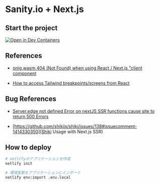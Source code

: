 # Sanity.io + Next.js

## Start the project
[![Open in Dev Containers](https://img.shields.io/static/v1?label=Dev%20Containers&message=Open&color=blue&logo=visualstudiocode)](https://vscode.dev/redirect?url=vscode://ms-vscode-remote.remote-containers/cloneInVolume?url=https://github.com/inovue/sanity-stack)



## References

* [onig.wasm 404 (Not Found) when using React / Next.js "client component](https://github.com/atomiks/rehype-pretty-code/issues/95#issuecomment-1664463512)

* [How to access Tailwind breakpoints/screens from React](https://github.com/tailwindlabs/tailwindcss/discussions/3822?sort=top)

## Bug References
* [Server.edge not defined Error on nextJS SSR functions cause site to return 500 Errors](https://answers.netlify.com/t/server-edge-not-defined-error-on-nextjs-ssr-functions-cause-site-to-return-500-errors/91793/114)

* [https://github.com/shikijs/shiki/issues/138#issuecomment-1414330350](Shiki Usage with Next.js SSR)

## How to deploy

```bash
# netlifyのアプリケーションを作成
netlify init

# 環境変数をアプリケーションにインポート
netlify env:import .env.local

```